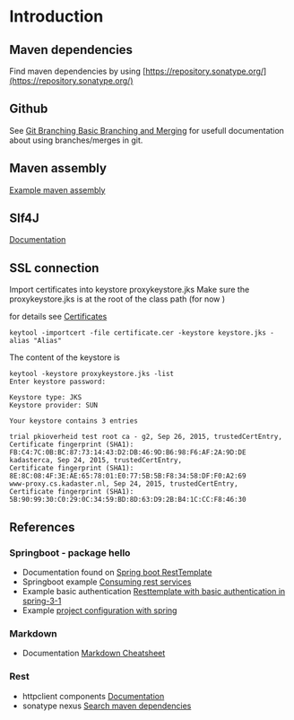 # Introduction

## Maven dependencies
Find maven dependencies by using [https://repository.sonatype.org/](https://repository.sonatype.org/)

## Github
See [Git Branching Basic Branching and Merging](https://git-scm.com/book/en/v2/Git-Branching-Basic-Branching-and-Merging)
for usefull documentation about using branches/merges in git.

## Maven assembly
[Example maven assembly](http://www.mkyong.com/maven/create-a-fat-jar-file-maven-assembly-plugin/)

## Slf4J
[Documentation](http://www.slf4j.org/manual.html)

## SSL connection
Import certificates into keystore proxykeystore.jks
Make sure the proxykeystore.jks is at the root of the class path (for now )

for details see [Certificates](Certificates.md)
```
keytool -importcert -file certificate.cer -keystore keystore.jks -alias "Alias"
```
The content of the keystore is
```
keytool -keystore proxykeystore.jks -list
Enter keystore password:

Keystore type: JKS
Keystore provider: SUN

Your keystore contains 3 entries

trial pkioverheid test root ca - g2, Sep 26, 2015, trustedCertEntry,
Certificate fingerprint (SHA1): FB:C4:7C:0B:BC:87:73:14:43:D2:DB:46:9D:B6:98:F6:AF:2A:9D:DE
kadasterca, Sep 24, 2015, trustedCertEntry,
Certificate fingerprint (SHA1): 8E:8C:08:4F:3E:AE:65:78:01:E0:77:5B:5B:F8:34:58:DF:F0:A2:69
www-proxy.cs.kadaster.nl, Sep 24, 2015, trustedCertEntry,
Certificate fingerprint (SHA1): 5B:90:99:30:C0:29:0C:34:59:BD:8D:63:D9:2B:B4:1C:CC:F8:46:30

```


## References
### Springboot - package hello
+ Documentation found on [Spring boot RestTemplate](http://docs.spring.io/spring/docs/current/javadoc-api/index.html?org/springframework/web/client/RestTemplate.html)
+ Springboot example [Consuming rest services](https://spring.io/guides/gs/consuming-rest/)
+ Example basic authentication [Resttemplate with basic authentication in spring-3-1](http://www.baeldung.com/2012/04/16/how-to-use-resttemplate-with-basic-authentication-in-spring-3-1/)
+ Example [project configuration with spring](http://www.baeldung.com/2012/03/12/project-configuration-with-spring/)

### Markdown
+ Documentation [Markdown Cheatsheet](https://github.com/adam-p/markdown-here/wiki/Markdown-Cheatsheet)

### Rest
+ httpclient components [Documentation](https://hc.apache.org/)
+ sonatype nexus [Search maven dependencies](https://repository.sonatype.org/)
